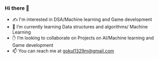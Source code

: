 ### Hi there 👋

- ✍️ I'm interested in DSA/Machine learning and Game development
- 🌱 I’m currently learning Data structures and algorithms/ Machine Learning
- ✋ I’m looking to collaborate on Projects on AI/Machine learning and Game development
- 📫 You can reach me at gokul1329m@gmail.com
